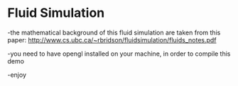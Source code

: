 Fluid Simulation
====
-the mathematical background of this fluid simulation are taken from this paper: http://www.cs.ubc.ca/~rbridson/fluidsimulation/fluids_notes.pdf

-you need to have opengl installed on your machine, in order to compile this demo

-enjoy
